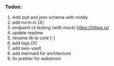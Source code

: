### Todos:

1. Add zod and json schema with middy
2. add nvrm.rc  [X]
3. endpoint cli testing (with mock) https://httpie.io/
5. update readme
6. rename lib to core [-]
7. add tags  [X]
8. add aws-vault
9. add mermaid for architecture
10. fix prettier for webstrom
